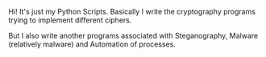 Hi! It's just my Python Scripts. Basically I write the cryptography programs trying to implement different ciphers.

But I also write another programs associated with Steganography, Malware (relatively malware) and Automation of processes.
